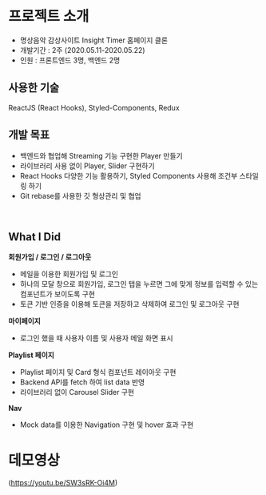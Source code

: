 # 프로젝트 소개
- 명상음악 감상사이트 Insight Timer 홈페이지 클론
- 개발기간 : 2주 (2020.05.11-2020.05.22)
- 인원 : 프론트엔드 3명, 백엔드 2명

## 사용한 기술
ReactJS (React Hooks), Styled-Components, Redux
<br>

## 개발 목표
- 백엔드와 협업해 Streaming 기능 구현한 Player 만들기
- 라이브러리 사용 없이 Player, Slider 구현하기
- React Hooks 다양한 기능 활용하기, Styled Components 사용해 조건부 스타일링 하기
- Git rebase를 사용한 깃 형상관리 및 협업
<br>

## What I Did
**회원가입 / 로그인 / 로그아웃**
- 메일을 이용한 회원가입 및 로그인
- 하나의 모달 창으로 회원가입, 로그인 탭을 누르면 그에 맞게 정보를 입력할 수 있는 컴포넌트가 보이도록 구현
- 토큰 기반 인증을 이용해 토큰을 저장하고 삭제하여 로그인 및 로그아웃 구현

**마이페이지**
- 로그인 했을 때 사용자 이름 및 사용자 메일 화면 표시

**Playlist 페이지**
- Playlist 페이지 및 Card 형식 컴포넌트 레이아웃 구현
- Backend API를 fetch 하여 list data 반영
- 라이브러리 없이 Carousel Slider 구현

**Nav**
- Mock data를 이용한 Navigation 구현 및 hover 효과 구현

# 데모영상
(https://youtu.be/SW3sRK-Oi4M)
